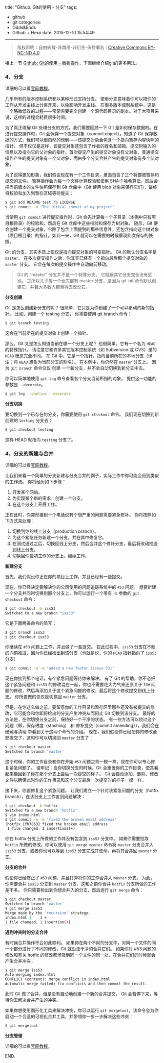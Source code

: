 title: "Github: Git的使用 - 分支"
tags:
  - github
  - git
categories:
  - Odds&Ends
  - Github + Hexo
date: 2015-12-10 15:54:49
---

> 版权声明：自由转载-非商用-非衍生-保持署名 | [Creative Commons BY-NC-ND 4.0](https://creativecommons.org/licenses/by-nc-nd/4.0/)

接上一节 [Github: Git的使用 - 撤销操作][1]，下面继续介绍git的更多用法。

### 4、分支 ###

详细的可以看[官网教程][2]。

几乎所有的版本控制系统都以某种形式支持分支。 使用分支意味着你可以把你的工作从开发主线上分离开来，以免影响开发主线。 在很多版本控制系统中，这是一个略微低效的过程——常常需要完全创建一个源代码目录的副本。对于大项目来说，这样的过程会耗费很多时间。

<!-- more -->

为了真正理解 Git 处理分支的方式，我们需要回顾一下 Git 是如何保存数据的。在进行提交操作时，Git 会保存一个提交对象（commit object）。知道了 Git 保存数据的方式，我们可以很自然的想到——该提交对象会包含一个指向暂存内容快照的指针。 但不仅仅是这样，该提交对象还包含了作者的姓名和邮箱、提交时输入的信息以及指向它的父对象的指针。首次提交产生的提交对象没有父对象，普通提交操作产生的提交对象有一个父对象，而由多个分支合并产生的提交对象有多个父对象，

为了说得更加形象，我们假设现在有一个工作目录，里面包含了三个将要被暂存和提交的文件。 暂存操作会为每一个文件计算校验和使用 SHA-1 哈希算法，然后会把当前版本的文件快照保存到 Git 仓库中（Git 使用 blob 对象来保存它们），最终将校验和加入到暂存区域等待提交：

```bash
$ git add README test.rb LICENSE
$ git commit -m 'The initial commit of my project'
```

当使用 `git commit` 进行提交操作时，Git 会先计算每一个子目录（本例中只有项目根目录）的校验和，然后在 Git 仓库中这些校验和保存为树对象。 随后，Git 便会创建一个提交对象，它除了包含上面提到的那些信息外，还包含指向这个树对象（项目根目录）的指针。如此一来，Git 就可以在需要的时候重现此次保存的快照。

Git 的分支，其实本质上仅仅是指向提交对象的可变指针。 Git 的默认分支名字是 `master`。 在多次提交操作之后，你其实已经有一个指向最后那个提交对象的 `master` 分支。 它会在每次的提交操作中自动向前移动。

> Git 的 “master” 分支并不是一个特殊分支。 它就跟其它分支完全没有区别。 之所以几乎每一个仓库都有 master 分支，是因为 git init 命令默认创建它，并且大多数人都懒得去改动它。

**分支创建**

Git 是怎么创建新分支的呢？ 很简单，它只是为你创建了一个可以移动的新的指针。 比如，创建一个 testing 分支， 你需要使用 git branch 命令：

```bash
$ git branch testing
```

这会在当前所在的提交对象上创建一个指针。

那么，Git 又是怎么知道当前在哪一个分支上呢？ 也很简单，它有一个名为 `HEAD` 的特殊指针。 请注意它和许多其它版本控制系统（如 Subversion 或 CVS）里的 `HEAD` 概念完全不同。 在 Git 中，它是一个指针，指向当前所在的本地分支（译注：将 `HEAD` 想象为当前分支的别名）。 在本例中，你仍然在 `master` 分支上。 因为 `git branch` 命令仅仅 创建 一个新分支，并不会自动切换到新分支中去。

你可以简单地使用 `git log` 命令查看各个分支当前所指的对象。 提供这一功能的参数是 `--decorate`。

```bash
$ git log --oneline --decorate
```

**分支切换**

要切换到一个已存在的分支，你需要使用 `git checkout` 命令。 我们现在切换到新创建的 `testing` 分支去：

```bash
$ git checkout testing
```

这样 HEAD 就指向 `testing` 分支了。

### 4、分支的新建与合并 ###

详细的可以看[官网教程][3]。

让我们来看一个简单的分支新建与分支合并的例子，实际工作中你可能会用到类似的工作流。 你将经历如下步骤：

1. 开发某个网站。
2. 为实现某个新的需求，创建一个分支。
3. 在这个分支上开展工作。

正在此时，你突然接到一个电话说有个很严重的问题需要紧急修补。 你将按照如下方式来处理：

1. 切换到你的线上分支（production branch）。
2. 为这个紧急任务新建一个分支，并在其中修复它。
3. 在测试通过之后，切换回线上分支，然后合并这个修补分支，最后将改动推送到线上分支。
4. 切换回你最初工作的分支上，继续工作。

**新建分支**

首先，我们假设你正在你的项目上工作，并且已经有一些提交。

现在，你已经决定要解决你的公司使用的问题追踪系统中的 `#53` 问题。 想要新建一个分支并同时切换到那个分支上，你可以运行一个带有 `-b` 参数的 `git checkout` 命令：

```bash
$ git checkout -b iss53
Switched to a new branch "iss53"
```

它是下面两条命令的简写：

```bash
$ git branch iss53
$ git checkout iss53
```

你继续在 `#53` 问题上工作，并且做了一些提交。 在此过程中，`iss53` 分支在不断的向前推进，因为你已经检出到该分支（也就是说，你的 `HEAD` 指针指向了 `iss53` 分支）

```bash
$ git commit -a -m 'added a new footer [issue 53]'
```

现在你接到那个电话，有个紧急问题等待你来解决。 有了 Git 的帮助，你不必把这个紧急问题和 `iss53` 的修改混在一起，你也不需要花大力气来还原关于 `53#` 问题的修改，然后再添加关于这个紧急问题的修改，最后将这个修改提交到线上分支。 你所要做的仅仅是切换回 `master` 分支。

但是，在你这么做之前，要留意你的工作目录和暂存区里那些还没有被提交的修改，它可能会和你即将检出的分支产生冲突从而阻止 Git 切换到该分支。 最好的方法是，在你切换分支之前，保持好一个干净的状态。 有一些方法可以绕过这个问题（即，保存进度（stashing） 和 修补提交（commit amending）），我们会在 储藏与清理 中看到关于这两个命令的介绍。 现在，我们假设你已经把你的修改全部提交了，这时你可以切换回 `master` 分支了：

```bash
$ git checkout master
Switched to branch 'master'
```

这个时候，你的工作目录和你在开始 `#53` 问题之前一模一样，现在你可以专心修复紧急问题了。 请牢记：当你切换分支的时候，Git 会重置你的工作目录，使其看起来像回到了你在那个分支上最后一次提交的样子。 Git 会自动添加、删除、修改文件以确保此时你的工作目录和这个分支最后一次提交时的样子一模一样。

接下来，你要修复这个紧急问题。 让我们建立一个针对该紧急问题的分支（hotfix branch），在该分支上工作直到问题解决：

```bash
$ git checkout -b hotfix
Switched to a new branch 'hotfix'
$ vim index.html
$ git commit -a -m 'fixed the broken email address'
[hotfix 1fb7853] fixed the broken email address
 1 file changed, 2 insertions(+)
```
你在 hotfix 分支上所做的工作并没有包含到 `iss53` 分支中。 如果你需要拉取 `hotfix` 所做的修改，你可以使用 `git merge master` 命令将 `master` 分支合并入 `iss53` 分支，或者你也可以等到 `iss53` 分支完成其使命，再将其合并回 `master` 分支。

**分支的合并**

假设你已经修正了 `#53` 问题，并且打算将你的工作合并入 `master` 分支。 为此，你需要合并 `iss53` 分支到 `master` 分支，这和之前你合并 `hotfix` 分支所做的工作差不多。 你只需要检出到你想合并入的分支，然后运行 `git merge` 命令：

```bash
$ git checkout master
Switched to branch 'master'
$ git merge iss53
Merge made by the 'recursive' strategy.
index.html |    1 +
1 file changed, 1 insertion(+)
```

**遇到冲突时的分支合并**

有时候合并操作不会如此顺利。 如果你在两个不同的分支中，对同一个文件的同一个部分进行了不同的修改，Git 就没法干净的合并它们。 如果你对 #53 问题的修改和有关 hotfix 的修改都涉及到同一个文件的同一处，在合并它们的时候就会产生合并冲突：

```bash
$ git merge iss53
Auto-merging index.html
CONFLICT (content): Merge conflict in index.html
Automatic merge failed; fix conflicts and then commit the result.
```

此时 Git 做了合并，但是没有自动地创建一个新的合并提交。 Git 会暂停下来，等待你去解决合并产生的冲突。

如果你想使用图形化工具来解决冲突，你可以运行 `git mergetool`，该命令会为你启动一个合适的可视化合并工具，并带领你一步一步解决这些冲突：

```bash
$ git mergetool
```


**分支管理**

详细的可以看[官网教程][4]。

END.

[1]: http://bluestein.github.io/2015/12/github-git-3/
[2]: http://www.git-scm.com/book/zh/v2/Git-%E5%88%86%E6%94%AF-%E5%88%86%E6%94%AF%E7%AE%80%E4%BB%8B
[3]: http://www.git-scm.com/book/zh/v2/Git-%E5%88%86%E6%94%AF-%E5%88%86%E6%94%AF%E7%9A%84%E6%96%B0%E5%BB%BA%E4%B8%8E%E5%90%88%E5%B9%B6
[4]: http://www.git-scm.com/book/zh/v2/Git-%E5%88%86%E6%94%AF-%E5%88%86%E6%94%AF%E7%AE%A1%E7%90%86